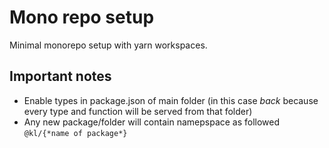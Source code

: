 # Mono repo setup 
Minimal monorepo setup with yarn workspaces.

## Important notes
- Enable types in package.json of main folder (in this case *back* because every type and function will be served from that folder)
- Any new package/folder will contain namepspace as followed
  ```@kl/{*name of package*}```